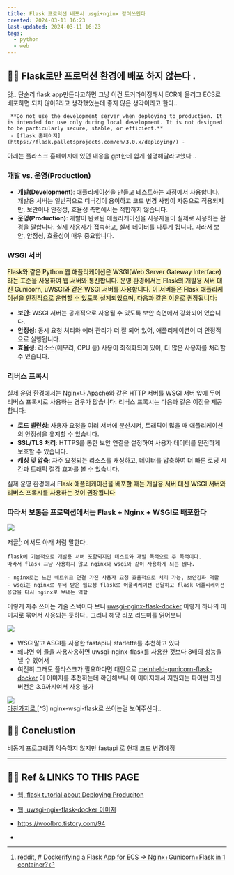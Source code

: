 ```yaml
---
title: Flask 프로덕션 배포시 usgi+nginx 같이쓰인다
created: 2024-03-11 16:23
last-updated: 2024-03-11 16:23
tags:
  - python
  - web
---
```



## 👯‍♂️ Flask로만 프로덕션 환경에 배포 하지 않는다 .

앗.. 단순리 flask app만든다고하면 그냥 이건 도커라이징해서 ECR에 올리고 ECS로 배포하면 되지 않아?라고 생각했었는데 좋지 않은 생각이라고 한다..

```ad-warning
 **Do not use the development server when deploying to production. It is intended for use only during local development. It is not designed to be particularly secure, stable, or efficient.**
 - [flask 홈페이지](https://flask.palletsprojects.com/en/3.0.x/deploying/) - 
```


아래는 플라스크 홈페이지에 있던 내용을 gpt한테 쉽게 설명해달라고했다 .. 
### 개발 vs. 운영(Production)

- **개발(Development)**: 애플리케이션을 만들고 테스트하는 과정에서 사용합니다. 개발용 서버는 일반적으로 디버깅이 용이하고 코드 변경 사항이 자동으로 적용되지만, 보안이나 안정성, 효율성 측면에서는 적합하지 않습니다.
- **운영(Production)**: 개발이 완료된 애플리케이션을 사용자들이 실제로 사용하는 환경을 말합니다. 실제 사용자가 접속하고, 실제 데이터를 다루게 됩니다. 따라서 보안, 안정성, 효율성이 매우 중요합니다.

### WSGI 서버

<mark style="background: #FFF3A3A6;">Flask와 같은 Python 웹 애플리케이션은 WSGI(Web Server Gateway Interface)라는 표준을 사용하여 웹 서버와 통신합니다. 운영 환경에서는 Flask의 개발용 서버 대신 Gunicorn, uWSGI와 같은 WSGI 서버를 사용합니다. 이 서버들은 Flask 애플리케이션을 안정적으로 운영할 수 있도록 설계되었으며, 다음과 같은 이유로 권장됩니다:</mark>

- **보안**: WSGI 서버는 공개적으로 사용될 수 있도록 보안 측면에서 강화되어 있습니다.
- **안정성**: 동시 요청 처리와 에러 관리가 더 잘 되어 있어, 애플리케이션이 더 안정적으로 실행됩니다.
- **효율성**: 리소스(메모리, CPU 등) 사용이 최적화되어 있어, 더 많은 사용자를 처리할 수 있습니다.

### 리버스 프록시

실제 운영 환경에서는 Nginx나 Apache와 같은 HTTP 서버를 WSGI 서버 앞에 두어 리버스 프록시로 사용하는 경우가 많습니다. 리버스 프록시는 다음과 같은 이점을 제공합니다:

- **로드 밸런싱**: 사용자 요청을 여러 서버에 분산시켜, 트래픽이 많을 때 애플리케이션의 안정성을 유지할 수 있습니다.
- **SSL/TLS 처리**: HTTPS를 통한 보안 연결을 설정하여 사용자 데이터를 안전하게 보호할 수 있습니다.
- **캐싱 및 압축**: 자주 요청되는 리소스를 캐싱하고, 데이터를 압축하여 더 빠른 로딩 시간과 트래픽 절감 효과를 볼 수 있습니다.


실제 운영 환경에서 F<mark style="background: #FFF3A3A6;">lask 애플리케이션을 배포할 때는 개발용 서버 대신 WSGI 서버와 리버스 프록시를 사용하는 것이 권장됩니다</mark>


### 따라서 보통은 프로덕션에서는 Flask + Nginx + WSGI로 배포한다

![](https://i.imgur.com/xN8zNr9.png)

저글[^1]: 에서도 아래 처럼 말한다..
```ad-note
flask에 기본적으로 개발용 서버 포함되지만 테스트와 개발 목적으로 주 목적이다.  
따라서 flask 그냥 사용하지 않고 nginx와 wsgi와 같이 사용하게 되는 많다.  

- nginx로는 느린 네트워크 연결 가진 사용자 요청 효율적으로 처리 가능, 보안강화 역할
- wsgi는 nginx로 부터 받은 웹요청 flask로 어플리케이션 전달하고 flask 어플리케이션 응답을 다시 nginx로 보내는 역할
```

이렇게 자주 쓰이는 기술 스택이다 보니 [uwsgi-nginx-flask-docker](https://github.com/tiangolo/uwsgi-nginx-flask-docker) 이렇게 하나의 이미지로 묶어서 사용되는 듯하다..  그러나 해당 리포 리드미를 읽어보니 

![](https://i.imgur.com/AhXLx3A.png)

- WSGI말고 ASGI를 사용한  fastapi나 starlette를 추천하고 있다
- 왜냐면 이 둘을 사용사용하면 uwsgi-nginx-flask를 사용한 것보다 8배의 성능을 낼 수 있어서
- 여전히 그래도 플라스크가 필요하다면 대안으로 [meinheld-gunicorn-flask-docker](https://github.com/tiangolo/meinheld-gunicorn-flask-docker) 이 이미지를 추천하는데 확인해보니 이 이미지에서 지원되는 파이썬 최신버전은 3.9까지여서 사용 불가 


![](https://i.imgur.com/CfBwn1K.png)  
[마찬가지로 ](https://woolbro.tistory.com/94)[^3] nginx-wsgi-flask로 쓰이는걸 보여주신다..





## 👯‍♂️ Conclustion

비동기 프로그래밍 익숙하지 않지만 fastapi 로 현재 코드 변경예정

--- 

## 👯‍♂️ Ref & LINKS TO THIS PAGE

- [웹,  flask tutorial about Deploying Produciton](https://flask.palletsprojects.com/en/3.0.x/deploying/)
- [웹, uwsgi-ngix-flask-docker 이미지](https://github.com/tiangolo/uwsgi-nginx-flask-docker)
- https://woolbro.tistory.com/94


- [^1]: [reddit, # Dockerifying a Flask App for ECS -> Nginx+Gunicorn+Flask in 1 container?](https://www.reddit.com/r/devops/comments/e3riwk/dockerifying_a_flask_app_for_ecs/)